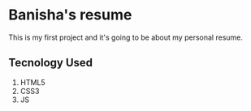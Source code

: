 # Banisha's resume

This is my first project and it's going to be about my personal resume.

## Tecnology Used

1. HTML5
2. CSS3
3. JS
